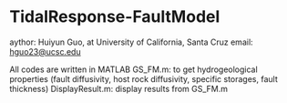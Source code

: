 # TidalResponse-FaultModel
aythor: Huiyun Guo, at University of California, Santa Cruz
email: hguo23@ucsc.edu

All codes are written in MATLAB
GS_FM.m: to get hydrogeological properties (fault diffusivity, host rock diffusivity, specific storages, fault thickness) 
DisplayResult.m: display results from GS_FM.m
